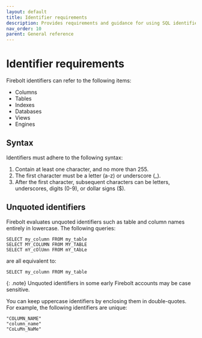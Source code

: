 ```yaml
---
layout: default
title: Identifier requirements
description: Provides requirements and guidance for using SQL identifiers with Firebolt.
nav_order: 10
parent: General reference
---
```


# Identifier requirements

Firebolt identifiers can refer to the following items:

* Columns
* Tables
* Indexes
* Databases
* Views
* Engines

## Syntax

Identifiers must adhere to the following syntax:

1. Contain at least one character, and no more than 255.
2. The first character must be a letter (a-z) or underscore (_).
3. After the first character, subsequent characters can be letters, underscores, digits (0-9), or dollar signs ($).

## Unquoted identifiers

Firebolt evaluates unquoted identifiers such as table and column names entirely in lowercase. The following queries:

```
SELECT my_column FROM my_table
SELECT MY_COLUMN FROM MY_TABLE
SELECT mY_cOlUmn FROM mY_tAbLe
```

are all equivalent to:

```
SELECT my_column FROM my_table
```

{: .note}
Unquoted identifiers in some early Firebolt accounts may be case sensitive.


You can keep uppercase identifiers by enclosing them in double-quotes. For example, the following identifiers are unique:

```
"COLUMN_NAME"
"column_name"
"CoLuMn_NaMe"
```
